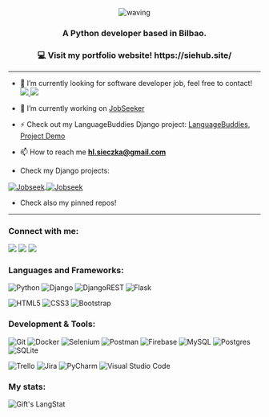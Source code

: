

<!--
**sieczkah/sieczkah** is a ✨ _special_ ✨ repository because its `README.md` (this file) appears on your GitHub profile.

Here are some ideas to get you started:

- 🔭 I’m currently working on ...
- 🌱 I’m currently learning ...
- 👯 I’m looking to collaborate on ...
- 🤔 I’m looking for help with ...
- 💬 Ask me about ...
- 📫 How to reach me: ...
- 😄 Pronouns: ...
- ⚡ Fun fact: ...
-->

<div align="center">

![waving](https://capsule-render.vercel.app/api?type=waving&height=200&text=Hello%20my%20name%20is%20Hubert!&color=gradient)

</div>

<h3 align="center">A Python developer based in Bilbao.</h3>
<h3 align="center">💻 Visit my portfolio website! https://siehub.site/</h3>
<hr>

- 👯 I’m currently looking for software developer job, feel free to contact!
<a href="https://linkedin.com/in/sieczkah" target="blank"><img src="https://img.shields.io/badge/linkedin-%230077B5.svg?style=socials&logo=linkedin&logoColor=white" /> </a><a href="mailto:hl.sieczka@gmail.com" target="blank"><img src="https://img.shields.io/badge/Gmail-D14836?style=socials&logo=gmail&logoColor=white" /></a>

- 🔭 I’m currently working on [JobSeeker](https://github.com/sieczkah/Jobseek)

- ⚡ Check out my LanguageBuddies Django project: [LanguageBuddies](https://github.com/sieczkah/LanguageBuddies), [Project Demo](https://siehy.pythonanywhere.com/)

- 📫 How to reach me **hl.sieczka@gmail.com**
- Check my Django projects:

<a href="https://github.com/sieczkah/Jobseek">
  <img align="center" src="https://github-readme-stats.vercel.app/api/pin/?username=sieczkah&repo=Jobseek&show_icons=true&line_height=15&title_color=6aa6f8&text_color=8a919a&icon_color=6aa6f8&bg_color=22272e&layout=compact" alt="Jobseek" />
</a>
<a href="https://github.com/sieczkah/LanguageBuddies">
  <img align="center" src="https://github-readme-stats.vercel.app/api/pin/?username=sieczkah&repo=LanguageBuddies&show_icons=true&line_height=15&title_color=6aa6f8&text_color=8a919a&icon_color=6aa6f8&bg_color=22272e" alt="Jobseek" />
</a>

- Check also my pinned repos!

<hr>
<!--  SOCIALS -->
<h3 align="left">Connect with me:</h3>
<p align="left">
    
<a href="https://linkedin.com/in/sieczkah" target="blank"><img src="https://img.shields.io/badge/linkedin-%230077B5.svg?style=socials&logo=linkedin&logoColor=white" /></a>
<a href="https://www.codewars.com/users/HubSie" target="blank"><img src="https://img.shields.io/badge/Codewars-B1361E?style=socials&logo=codewars&logoColor=grey" /></a>
<a href="mailto:hl.sieczka@gmail.com" target="blank"><img src="https://img.shields.io/badge/Gmail-D14836?style=socials&logo=gmail&logoColor=white" /></a>
    
</p>

<!-- LANGS -->
<h3 align="left">Languages and Frameworks:</h3>
<p align="left"> 
    
![Python](https://img.shields.io/badge/python-3670A0?style=flat&logo=python&logoColor=ffdd53)
![Django](https://img.shields.io/badge/django-%23092E20.svg?style=flat&logo=django&logoColor=white)
![DjangoREST](https://img.shields.io/badge/DJANGO-REST-ff1709?style=flat&logo=django&logoColor=white&color=ff1709&labelColor=gray)
![Flask](https://img.shields.io/badge/flask-%23000.svg?style=flat&logo=flask&logoColor=white)

    
![HTML5](https://img.shields.io/badge/html5-%23E34F26.svg?style=flat&logo=html5&logoColor=white)
![CSS3](https://img.shields.io/badge/css3-%231572B6.svg?style=flat&logo=css3&logoColor=white)
![Bootstrap](https://img.shields.io/badge/bootstrap-%238511FA.svg?style=flat&logo=bootstrap&logoColor=white)
    
 </p>
 
<!--  TOOLS  -->
<h3 align="left">Development & Tools:</h3>
<p align="left"> 

![Git](https://img.shields.io/badge/git-%23F05033.svg?style=flat&logo=git&logoColor=white)
![Docker](https://img.shields.io/badge/docker-%230db7ed.svg?style=flat&logo=docker&logoColor=white)
![Selenium](https://img.shields.io/badge/-selenium-%43B02A?style=flat&logo=selenium&logoColor=white)
![Postman](https://img.shields.io/badge/Postman-FF6C37?style=flat&logo=postman&logoColor=white)
![Firebase](https://img.shields.io/badge/firebase-%23039BE5.svg?style=flat&logo=firebase)
![MySQL](https://img.shields.io/badge/mysql-%2300f.svg?style=flat&logo=mysql&logoColor=white)
![Postgres](https://img.shields.io/badge/postgres-%23316192.svg?style=flat&logo=postgresql&logoColor=white)
![SQLite](https://img.shields.io/badge/sqlite-%2307405e.svg?style=flat&logo=sqlite&logoColor=white)
    
![Trello](https://img.shields.io/badge/Trello-%23026AA7.svg?style=flat&logo=Trello&logoColor=white)
![Jira](https://img.shields.io/badge/jira-%230A0FFF.svg?style=flat&logo=jira&logoColor=white)
![PyCharm](https://img.shields.io/badge/pycharm-143?style=flat&logo=pycharm&logoColor=black&color=black&labelColor=white)
![Visual Studio Code](https://img.shields.io/badge/Visual%20Studio%20Code-0078d7.svg?style=flat&logo=visual-studio-code&logoColor=white)
    
 </p>
 
 <h3 align="left">My stats:</h3>
<img align="center" src="https://github-readme-streak-stats.herokuapp.com/?user=sieczkah" alt="Gift's LangStat" />
